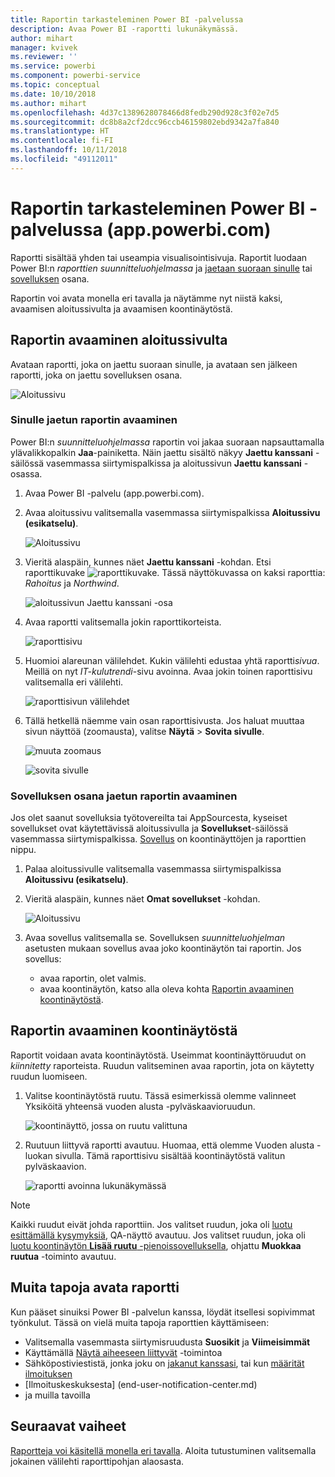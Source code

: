 ```yaml
---
title: Raportin tarkasteleminen Power BI -palvelussa
description: Avaa Power BI -raportti lukunäkymässä.
author: mihart
manager: kvivek
ms.reviewer: ''
ms.service: powerbi
ms.component: powerbi-service
ms.topic: conceptual
ms.date: 10/10/2018
ms.author: mihart
ms.openlocfilehash: 4d37c1389628078466d8fedb290d928c3f02e7d5
ms.sourcegitcommit: dc8b8a2cf2dcc96ccb46159802ebd9342a7fa840
ms.translationtype: HT
ms.contentlocale: fi-FI
ms.lasthandoff: 10/11/2018
ms.locfileid: "49112011"
---
```

# <a name="view-a-report-in-power-bi-service-apppowerbicom"></a>Raportin tarkasteleminen Power BI -palvelussa (app.powerbi.com)
Raportti sisältää yhden tai useampia visualisointisivuja. Raportit luodaan Power BI:n *raporttien suunnitteluohjelmassa* ja [jaetaan suoraan sinulle](end-user-shared-with-me.md) tai [sovelluksen](end-user-apps.md) osana. 

Raportin voi avata monella eri tavalla ja näytämme nyt niistä kaksi, avaamisen aloitussivulta ja avaamisen koontinäytöstä. 

<!-- add art-->


## <a name="open-a-report-from-your-home-page"></a>Raportin avaaminen aloitussivulta
Avataan raportti, joka on jaettu suoraan sinulle, ja avataan sen jälkeen raportti, joka on jaettu sovelluksen osana.

   ![Aloitussivu](./media/end-user-report-open/power-bi-home.png)

### <a name="open-a-report-that-has-been-shared-with-you"></a>Sinulle jaetun raportin avaaminen
Power BI:n *suunnitteluohjelmassa* raportin voi jakaa suoraan napsauttamalla ylävalikkopalkin **Jaa**-painiketta. Näin jaettu sisältö näkyy **Jaettu kanssani** -säilössä vasemmassa siirtymispalkissa ja aloitussivun **Jaettu kanssani** -osassa.

1. Avaa Power BI -palvelu (app.powerbi.com).

2. Avaa aloitussivu valitsemalla vasemmassa siirtymispalkissa **Aloitussivu (esikatselu)**.  

   ![Aloitussivu](./media/end-user-report-open/power-bi-select-home.png)
   
3. Vieritä alaspäin, kunnes näet **Jaettu kanssani** -kohdan. Etsi raporttikuvake ![raporttikuvake](./media/end-user-report-open/power-bi-report-icon.png). Tässä näyttökuvassa on kaksi raporttia: *Rahoitus* ja *Northwind*. 
   
   ![aloitussivun Jaettu kanssani -osa](./media/end-user-report-open/power-bi-shared.png)

4. Avaa raportti valitsemalla jokin raporttikorteista.

   ![raporttisivu](./media/end-user-report-open/power-bi-report1.png)

5. Huomioi alareunan välilehdet. Kukin välilehti edustaa yhtä raportti*sivua*. Meillä on nyt *IT-kulutrendi*-sivu avoinna. Avaa jokin toinen raporttisivu valitsemalla eri välilehti. 

   ![raporttisivun välilehdet](./media/end-user-report-open/power-bi-tabs.png)

6. Tällä hetkellä näemme vain osan raporttisivusta. Jos haluat muuttaa sivun näyttöä (zoomausta), valitse **Näytä** > **Sovita sivulle**.

   ![muuta zoomaus](./media/end-user-report-open/power-bi-fit.png)

   ![sovita sivulle](./media/end-user-report-open/power-bi-report2.png)

### <a name="open-a-report-that-is-part-of-an-app"></a>Sovelluksen osana jaetun raportin avaaminen
Jos olet saanut sovelluksia työtovereilta tai AppSourcesta, kyseiset sovellukset ovat käytettävissä aloitussivulla ja **Sovellukset**-säilössä vasemmassa siirtymispalkissa. [Sovellus](end-user-apps.md) on koontinäyttöjen ja raporttien nippu.

1. Palaa aloitussivulle valitsemalla vasemmassa siirtymispalkissa **Aloitussivu (esikatselu)**.

7. Vieritä alaspäin, kunnes näet **Omat sovellukset** -kohdan.

   ![Aloitussivu](./media/end-user-report-open/power-bi-my-apps.png)

8. Avaa sovellus valitsemalla se. Sovelluksen *suunnitteluohjelman* asetusten mukaan sovellus avaa joko koontinäytön tai raportin. Jos sovellus:
    - avaa raportin, olet valmis.
    - avaa koontinäytön, katso alla oleva kohta [Raportin avaaminen koontinäytöstä](#Open-a-report-from-a-dashboard).



## <a name="open-a-report-from-a-dashboard"></a>Raportin avaaminen koontinäytöstä
Raportit voidaan avata koontinäytöstä. Useimmat koontinäyttöruudut on *kiinnitetty* raporteista. Ruudun valitseminen avaa raportin, jota on käytetty ruudun luomiseen. 

1. Valitse koontinäytöstä ruutu. Tässä esimerkissä olemme valinneet Yksiköitä yhteensä vuoden alusta -pylväskaavioruudun.

    ![koontinäyttö, jossa on ruutu valittuna](./media/end-user-report-open/power-bi-dashboard.png)

2.  Ruutuun liittyvä raportti avautuu. Huomaa, että olemme Vuoden alusta -luokan sivulla. Tämä raporttisivu sisältää koontinäytöstä valitun pylväskaavion.

    ![raportti avoinna lukunäkymässä](./media/end-user-report-open/power-bi-report-new.png)

> [!NOTE]
> Kaikki ruudut eivät johda raporttiin. Jos valitset ruudun, joka oli [luotu esittämällä kysymyksiä](../service-dashboard-pin-tile-from-q-and-a.md), QA-näyttö avautuu. Jos valitset ruudun, joka oli [luotu koontinäytön **Lisää ruutu** -pienoissovelluksella](../service-dashboard-add-widget.md), ohjattu **Muokkaa ruutua** -toiminto avautuu.  


##  <a name="still-more-ways-to-open-a-report"></a>Muita tapoja avata raportti
Kun pääset sinuiksi Power BI -palvelun kanssa, löydät itsellesi sopivimmat työnkulut. Tässä on vielä muita tapoja raporttien käyttämiseen:
- Valitsemalla vasemmasta siirtymisruudusta **Suosikit** ja **Viimeisimmät**    
- Käyttämällä [Näytä aiheeseen liittyvät](end-user-related.md) -toimintoa    
- Sähköpostiviestistä, jonka joku on [jakanut kanssasi](../service-share-reports.md), tai kun [määrität ilmoituksen](../service-set-data-alerts.md)    
- [Ilmoituskeskuksesta] (end-user-notification-center.md)    
- ja muilla tavoilla

## <a name="next-steps"></a>Seuraavat vaiheet
[Raportteja voi käsitellä monella eri tavalla](end-user-reading-view.md).  Aloita tutustuminen valitsemalla jokainen välilehti raporttipohjan alaosasta.

